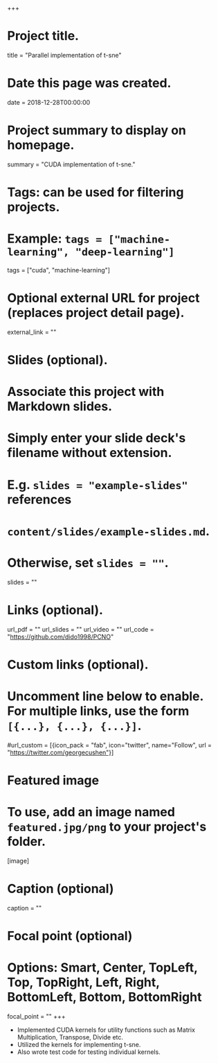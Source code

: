 +++
# Project title.
title = "Parallel implementation of t-sne"

# Date this page was created.
date = 2018-12-28T00:00:00

# Project summary to display on homepage.
summary = "CUDA implementation of t-sne."

# Tags: can be used for filtering projects.
# Example: `tags = ["machine-learning", "deep-learning"]`
tags = ["cuda", "machine-learning"]

# Optional external URL for project (replaces project detail page).
external_link = ""

# Slides (optional).
#   Associate this project with Markdown slides.
#   Simply enter your slide deck's filename without extension.
#   E.g. `slides = "example-slides"` references 
#   `content/slides/example-slides.md`.
#   Otherwise, set `slides = ""`.
slides = ""

# Links (optional).
url_pdf = ""
url_slides = ""
url_video = ""
url_code = "https://github.com/dido1998/PCNO"

# Custom links (optional).
#   Uncomment line below to enable. For multiple links, use the form `[{...}, {...}, {...}]`.
#url_custom = [{icon_pack = "fab", icon="twitter", name="Follow", url = "https://twitter.com/georgecushen"}]

# Featured image
# To use, add an image named `featured.jpg/png` to your project's folder. 
[image]
  # Caption (optional)
  caption = ""
  
  # Focal point (optional)
  # Options: Smart, Center, TopLeft, Top, TopRight, Left, Right, BottomLeft, Bottom, BottomRight
  focal_point = ""
+++

<ul>
<li> Implemented CUDA kernels for utility functions such as Matrix Multiplication, Transpose, Divide etc.</li>
<li> Utilized the kernels for implementing t-sne.</li>
<li> Also wrote test code for testing individual kernels.</li> 

</ul>
